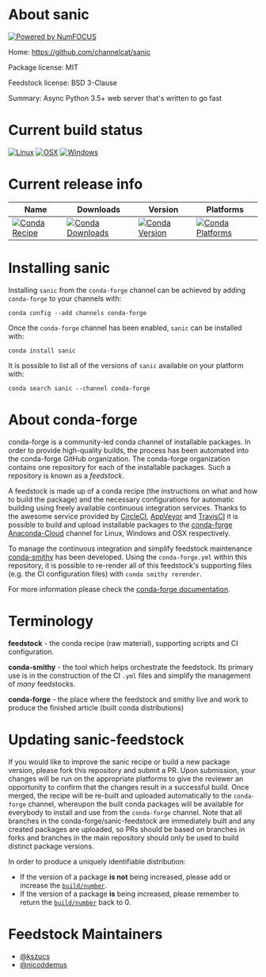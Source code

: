About sanic
===========

[![Powered by NumFOCUS](https://img.shields.io/badge/powered%20by-NumFOCUS-orange.svg?style=flat&colorA=E1523D&colorB=007D8A)](http://numfocus.org)

Home: https://github.com/channelcat/sanic

Package license: MIT

Feedstock license: BSD 3-Clause

Summary: Async Python 3.5+ web server that's written to go fast



Current build status
====================

[![Linux](https://img.shields.io/circleci/project/github/conda-forge/sanic-feedstock/master.svg?label=Linux)](https://circleci.com/gh/conda-forge/sanic-feedstock)
[![OSX](https://img.shields.io/travis/conda-forge/sanic-feedstock/master.svg?label=macOS)](https://travis-ci.org/conda-forge/sanic-feedstock)
[![Windows](https://img.shields.io/appveyor/ci/conda-forge/sanic-feedstock/master.svg?label=Windows)](https://ci.appveyor.com/project/conda-forge/sanic-feedstock/branch/master)

Current release info
====================

| Name | Downloads | Version | Platforms |
| --- | --- | --- | --- |
| [![Conda Recipe](https://img.shields.io/badge/recipe-sanic-green.svg)](https://anaconda.org/conda-forge/sanic) | [![Conda Downloads](https://img.shields.io/conda/dn/conda-forge/sanic.svg)](https://anaconda.org/conda-forge/sanic) | [![Conda Version](https://img.shields.io/conda/vn/conda-forge/sanic.svg)](https://anaconda.org/conda-forge/sanic) | [![Conda Platforms](https://img.shields.io/conda/pn/conda-forge/sanic.svg)](https://anaconda.org/conda-forge/sanic) |

Installing sanic
================

Installing `sanic` from the `conda-forge` channel can be achieved by adding `conda-forge` to your channels with:

```
conda config --add channels conda-forge
```

Once the `conda-forge` channel has been enabled, `sanic` can be installed with:

```
conda install sanic
```

It is possible to list all of the versions of `sanic` available on your platform with:

```
conda search sanic --channel conda-forge
```


About conda-forge
=================

conda-forge is a community-led conda channel of installable packages.
In order to provide high-quality builds, the process has been automated into the
conda-forge GitHub organization. The conda-forge organization contains one repository
for each of the installable packages. Such a repository is known as a *feedstock*.

A feedstock is made up of a conda recipe (the instructions on what and how to build
the package) and the necessary configurations for automatic building using freely
available continuous integration services. Thanks to the awesome service provided by
[CircleCI](https://circleci.com/), [AppVeyor](https://www.appveyor.com/)
and [TravisCI](https://travis-ci.org/) it is possible to build and upload installable
packages to the [conda-forge](https://anaconda.org/conda-forge)
[Anaconda-Cloud](https://anaconda.org/) channel for Linux, Windows and OSX respectively.

To manage the continuous integration and simplify feedstock maintenance
[conda-smithy](https://github.com/conda-forge/conda-smithy) has been developed.
Using the ``conda-forge.yml`` within this repository, it is possible to re-render all of
this feedstock's supporting files (e.g. the CI configuration files) with ``conda smithy rerender``.

For more information please check the [conda-forge documentation](https://conda-forge.org/docs/).

Terminology
===========

**feedstock** - the conda recipe (raw material), supporting scripts and CI configuration.

**conda-smithy** - the tool which helps orchestrate the feedstock.
                   Its primary use is in the construction of the CI ``.yml`` files
                   and simplify the management of *many* feedstocks.

**conda-forge** - the place where the feedstock and smithy live and work to
                  produce the finished article (built conda distributions)


Updating sanic-feedstock
========================

If you would like to improve the sanic recipe or build a new
package version, please fork this repository and submit a PR. Upon submission,
your changes will be run on the appropriate platforms to give the reviewer an
opportunity to confirm that the changes result in a successful build. Once
merged, the recipe will be re-built and uploaded automatically to the
`conda-forge` channel, whereupon the built conda packages will be available for
everybody to install and use from the `conda-forge` channel.
Note that all branches in the conda-forge/sanic-feedstock are
immediately built and any created packages are uploaded, so PRs should be based
on branches in forks and branches in the main repository should only be used to
build distinct package versions.

In order to produce a uniquely identifiable distribution:
 * If the version of a package **is not** being increased, please add or increase
   the [``build/number``](https://conda.io/docs/user-guide/tasks/build-packages/define-metadata.html#build-number-and-string).
 * If the version of a package **is** being increased, please remember to return
   the [``build/number``](https://conda.io/docs/user-guide/tasks/build-packages/define-metadata.html#build-number-and-string)
   back to 0.

Feedstock Maintainers
=====================

* [@kszucs](https://github.com/kszucs/)
* [@nicoddemus](https://github.com/nicoddemus/)


